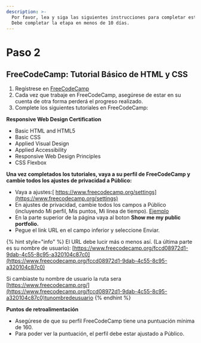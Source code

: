 ```yaml
---
description: >-
  Por favor, lea y siga las siguientes instrucciones para completar esta etapa.
  Debe completar la etapa en menos de 10 días.
---
```


# Paso 2

## **FreeCodeCamp: Tutorial Básico de HTML y CSS**

1. Regístrese en [FreeCodeCamp](https://learn.freecodecamp.org/)
2. Cada vez que trabaje en FreeCodeCamp, asegúrese de estar en su cuenta de otra forma perderá el progreso realizado.
3. Complete los siguientes tutoriales en FreeCodeCamp: 

**Responsive Web Design Certification**

* Basic HTML and HTML5
* Basic CSS
* Applied Visual Design
* Applied Accessibility
* Responsive Web Design Principles
* CSS Flexbox

**Una vez completados los tutoriales, vaya a su perfil de FreeCodeCamp y cambie todos los ajustes de privacidad a Público:**

* Vaya a ajustes:[ https://www.freecodecamp.org/settings](https://www.freecodecamp.org/settings)
* En ajustes de privacidad, cambie todos los campos a Público \(incluyendo Mi perfil, Mis puntos, Mi línea de tiempo\). [Ejemplo](https://res.cloudinary.com/dargjxuh5/image/upload/v1600189051/cyf/fcc_public_mnqq6b.png)
* En la parte superior de la página vaya al boton **Show me my public portfolio.**
* Pegue el link URL en el campo inferior y seleccione Enviar.

{% hint style="info" %}
El URL debe lucir más o menos así. \(La última parte es su nombre de usuario\): [https://www.freecodecamp.org/fccd08972d1-9dab-4c55-8c95-a320104c87c0](https://www.freecodecamp.org/fccd08972d1-9dab-4c55-8c95-a320104c87c0)

Si cambiaste tu nombre de usuario la ruta sera [https://www.freecodecamp.org/](https://www.freecodecamp.org/fccd08972d1-9dab-4c55-8c95-a320104c87c0)tunombredeusuario
{% endhint %}

**Puntos de retroalimentación**

* Asegúrese de que su perfil FreeCodeCamp tiene una puntuación mínima de 160.
* Para poder ver la puntuación, el perfil debe estar ajustado a Público.



